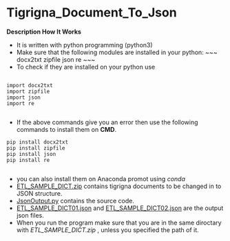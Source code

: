 # Tigrigna_Document_To_Json
**Description How It Works**
* It is written with python programming (python3)
* Make sure that the following modules are installed in your python:
      ~~~
      docx2txt
      zipfile
      json
      re
      ~~~
 * To check if they are installed on your python use
 ~~~
 
 import docx2txt
 import zipfile
 import json
 import re
 
 
 ~~~
 
 
* If the above commands give you an error then use the following commands to install them on **CMD**.
```
pip install docx2txt
pip install zipfile
pip install json
pip install re


```
* you can also install them on Anaconda promot using _conda_
* [ETL_SAMPLE_DICT.zip](https://github.com/Luel-Hagos/Tigrigna_Document_To_Json/blob/master/ETL_SAMPLE_DICT.zip) contains tigrigna documents to be changed in to JSON structure.
* [JsonOutput.py](https://github.com/Luel-Hagos/Tigrigna_Document_To_Json/blob/master/JsonOutput.py) contains the source code.
* [ETL_SAMPLE_DICT01.json](https://github.com/Luel-Hagos/Tigrigna_Document_To_Json/blob/master/ETL_SAMPLE_DICT01.json) and [ETL_SAMPLE_DICT02.json](https://github.com/Luel-Hagos/Tigrigna_Document_To_Json/blob/master/ETL_SAMPLE_DICT02.json) are the output json files.
* When you run the program make sure that you are in the same diroctary with *_ETL_SAMPLE_DICT.zip_* , unless you specified the path of it.


